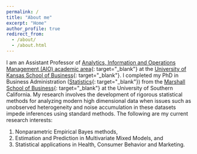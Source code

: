 ```yaml
---
permalink: /
title: "About me"
excerpt: "Home"
author_profile: true
redirect_from: 
  - /about/
  - /about.html
---
```


I am an Assistant Professor of [Analytics, Information and Operations Management (AIO) academic area](https://business.ku.edu/research-and-faculty/analytics-information-operations-management){: target="_blank"} at the [University of Kansas School of Business](https://business.ku.edu/){: target="_blank"}. I completed my PhD in Business Administration ([Statistics](http://faculty.marshall.usc.edu/gareth-james/StatGroup/){: target="_blank"}) from the [Marshall School of Business](https://www.marshall.usc.edu/){: target="_blank"} at the University of Southern California. My research involves the development of rigorous statistical methods for analyzing modern high dimensional data when issues such as unobserved heterogeneity and noise accumulation in these datasets impede inferences using standard methods. The following are my current research interests: 

1. Nonparametric Empirical Bayes methods,
2. Estimation and Prediction in Multivariate Mixed Models, and
3. Statistical applications in Health, Consumer Behavior and Marketing.


